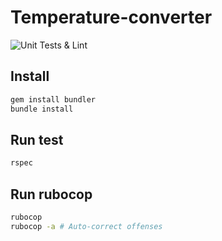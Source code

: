 # Temperature-converter
![Unit Tests & Lint](https://github.com/max-konin/ruby-starter-project/workflows/Unit%20Tests%20&%20Lint/badge.svg)
## Install

```bash
gem install bundler
bundle install
```

## Run test

```bash
rspec
```

## Run rubocop

```bash
rubocop
rubocop -a # Auto-correct offenses
```
